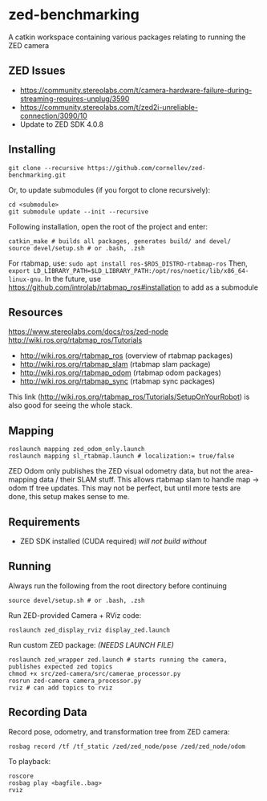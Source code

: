 # zed-benchmarking
A catkin workspace containing various packages relating to running the ZED camera

## ZED Issues

* https://community.stereolabs.com/t/camera-hardware-failure-during-streaming-requires-unplug/3590
* https://community.stereolabs.com/t/zed2i-unreliable-connection/3090/10
* Update to ZED SDK 4.0.8

## Installing

```
git clone --recursive https://github.com/cornellev/zed-benchmarking.git
```

Or, to update submodules (if you forgot to clone recursively):

```
cd <submodule>
git submodule update --init --recursive
```

Following installation, open the root of the project and enter:

```
catkin_make # builds all packages, generates build/ and devel/
source devel/setup.sh # or .bash, .zsh
```

For rtabmap, use: `sudo apt install ros-$ROS_DISTRO-rtabmap-ros`
Then, `export LD_LIBRARY_PATH=$LD_LIBRARY_PATH:/opt/ros/noetic/lib/x86_64-linux-gnu`.
In the future, use https://github.com/introlab/rtabmap_ros#installation to add as a submodule

## Resources

https://www.stereolabs.com/docs/ros/zed-node
http://wiki.ros.org/rtabmap_ros/Tutorials

* http://wiki.ros.org/rtabmap_ros (overview of rtabmap packages)
* http://wiki.ros.org/rtabmap_slam (rtabmap slam package)
* http://wiki.ros.org/rtabmap_odom (rtabmap odom packages)
* http://wiki.ros.org/rtabmap_sync (rtabmap sync packages) 

This link (http://wiki.ros.org/rtabmap_ros/Tutorials/SetupOnYourRobot) is also good for seeing the whole stack.

## Mapping

```
roslaunch mapping zed_odom_only.launch
roslaunch mapping sl_rtabmap.launch # localization:= true/false
```

ZED Odom only publishes the ZED visual odometry data, but not the area-mapping data / their SLAM stuff. This allows rtabmap slam to handle map -> odom tf tree updates. This may not be perfect, but until more tests are done, this setup makes sense to me. 

## Requirements

* ZED SDK installed (CUDA required) *will not build without*

## Running

Always run the following from the root directory before continuing
```
source devel/setup.sh # or .bash, .zsh
```

Run ZED-provided Camera + RViz code:
```
roslaunch zed_display_rviz display_zed.launch
```

Run custom ZED package:
*(NEEDS LAUNCH FILE)*
```
roslaunch zed_wrapper zed.launch # starts running the camera, publishes expected zed topics
chmod +x src/zed-camera/src/camerae_processor.py
rosrun zed-camera camera_processor.py
rviz # can add topics to rviz
```

## Recording Data

Record pose, odometry, and transformation tree from ZED camera:
```
rosbag record /tf /tf_static /zed/zed_node/pose /zed/zed_node/odom
```

To playback:
```
roscore
rosbag play <bagfile..bag>
rviz
```
